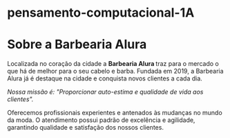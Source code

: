 # pensamento-computacional-1A   
 <h1>Sobre a Barbearia Alura</h1>

<p> Localizada no coração da cidade a <strong> Barbearia Alura </strong> traz para o mercado o que há de melhor para o seu cabelo e barba. Fundada em 2019, a Barbearia Alura já é destaque na cidade e conquista novos clientes a cada dia. </p>

<p> <em> Nossa missão é: "Proporcionar auto-estima e qualidade de vida aos clientes". </em> </p>

<p> Oferecemos profissionais experientes e antenados às mudanças no mundo da moda. O atendimento possui padrão de excelência e agilidade, garantindo qualidade e satisfação dos nossos clientes.</p>
